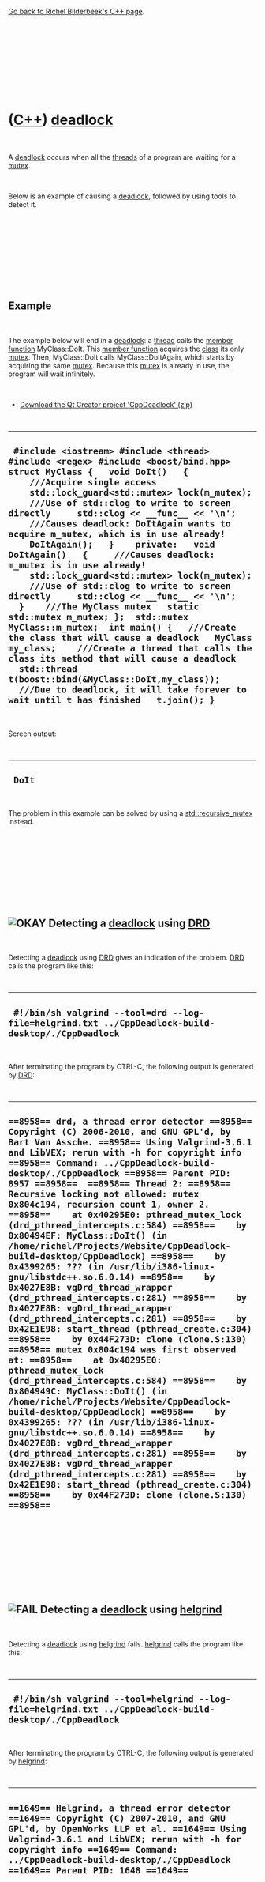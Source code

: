 

[Go back to Richel Bilderbeek's C++ page](Cpp.htm).

 

 

 

 

 

([C++](Cpp.htm)) [deadlock](CppDeadlock.htm)
============================================

 

A [deadlock](CppDeadlock.htm) occurs when all the
[threads](CppThread.htm) of a program are waiting for a
[mutex](CppMutex.htm).

 

Below is an example of causing a [deadlock](CppDeadlock.htm), followed
by using tools to detect it.

 

 

 

 

 

Example
-------

 

The example below will end in a [deadlock](CppDeadlock.htm): a
[thread](CppThread.htm) calls the [member
function](CppMemberFunction.htm) MyClass::DoIt. This [member
function](CppMemberFunction.htm) acquires the [class](CppClass.htm) its
only [mutex](CppMutex.htm). Then, MyClass::DoIt calls
MyClass::DoItAgain, which starts by acquiring the same
[mutex](CppMutex.htm). Because this [mutex](CppMutex.htm) is already in
use, the program will wait infinitely.

 

-   [Download the Qt Creator project
    'CppDeadlock' (zip)](CppDeadlock.zip)

 

  -------------------------------------------------------------------------------------------------------------------------------------------------------------------------------------------------------------------------------------------------------------------------------------------------------------------------------------------------------------------------------------------------------------------------------------------------------------------------------------------------------------------------------------------------------------------------------------------------------------------------------------------------------------------------------------------------------------------------------------------------------------------------------------------------------------------------------------------------------------------------------------------------------------------------------------------------------------------------------------------------------------------------------------------------
  ` #include <iostream> #include <thread> #include <regex> #include <boost/bind.hpp>  struct MyClass {   void DoIt()   {     ///Acquire single access     std::lock_guard<std::mutex> lock(m_mutex);      ///Use of std::clog to write to screen directly     std::clog << __func__ << '\n';      ///Causes deadlock: DoItAgain wants to acquire m_mutex, which is in use already!     DoItAgain();   }    private:   void DoItAgain()   {     ///Causes deadlock: m_mutex is in use already!     std::lock_guard<std::mutex> lock(m_mutex);      ///Use of std::clog to write to screen directly     std::clog << __func__ << '\n';   }    ///The MyClass mutex   static std::mutex m_mutex; };  std::mutex MyClass::m_mutex;  int main() {   ///Create the class that will cause a deadlock   MyClass my_class;    ///Create a thread that calls the class its method that will cause a deadlock   std::thread t(boost::bind(&MyClass::DoIt,my_class));    ///Due to deadlock, it will take forever to wait until t has finished   t.join(); }`
  -------------------------------------------------------------------------------------------------------------------------------------------------------------------------------------------------------------------------------------------------------------------------------------------------------------------------------------------------------------------------------------------------------------------------------------------------------------------------------------------------------------------------------------------------------------------------------------------------------------------------------------------------------------------------------------------------------------------------------------------------------------------------------------------------------------------------------------------------------------------------------------------------------------------------------------------------------------------------------------------------------------------------------------------------

 

Screen output:

 

  ---------
  ` DoIt`
  ---------

 

The problem in this example can be solved by using a
[std::recursive\_mutex](CppRecursive_mutex.htm) instead.

 

 

 

 

 

![OKAY](PicGreen.png) Detecting a [deadlock](CppDeadlock.htm) using [DRD](CppDrd.htm)
-------------------------------------------------------------------------------------

 

Detecting a [deadlock](CppDeadlock.htm) using [DRD](CppDrd.htm) gives an
indication of the problem. [DRD](CppDrd.htm) calls the program like
this:

 

  -----------------------------------------------------------------------------------------------------
  ` #!/bin/sh valgrind --tool=drd --log-file=helgrind.txt ../CppDeadlock-build-desktop/./CppDeadlock`
  -----------------------------------------------------------------------------------------------------

 

After terminating the program by CTRL-C, the following output is
generated by [DRD](CppDrd.htm):

 

  -------------------------------------------------------------------------------------------------------------------------------------------------------------------------------------------------------------------------------------------------------------------------------------------------------------------------------------------------------------------------------------------------------------------------------------------------------------------------------------------------------------------------------------------------------------------------------------------------------------------------------------------------------------------------------------------------------------------------------------------------------------------------------------------------------------------------------------------------------------------------------------------------------------------------------------------------------------------------------------------------------------------------------------------------------------------------------------------------------------------------------------------------------------------------------------------------------------------------------------------------------------------------------------------------------------------------------------------------------------------------------------------------------------------------------------------------------------------------------------------------------------------------------------------------------------------------
  ` ==8958== drd, a thread error detector ==8958== Copyright (C) 2006-2010, and GNU GPL'd, by Bart Van Assche. ==8958== Using Valgrind-3.6.1 and LibVEX; rerun with -h for copyright info ==8958== Command: ../CppDeadlock-build-desktop/./CppDeadlock ==8958== Parent PID: 8957 ==8958==  ==8958== Thread 2: ==8958== Recursive locking not allowed: mutex 0x804c194, recursion count 1, owner 2. ==8958==    at 0x40295E0: pthread_mutex_lock (drd_pthread_intercepts.c:584) ==8958==    by 0x80494EF: MyClass::DoIt() (in /home/richel/Projects/Website/CppDeadlock-build-desktop/CppDeadlock) ==8958==    by 0x4399265: ??? (in /usr/lib/i386-linux-gnu/libstdc++.so.6.0.14) ==8958==    by 0x4027E8B: vgDrd_thread_wrapper (drd_pthread_intercepts.c:281) ==8958==    by 0x4027E8B: vgDrd_thread_wrapper (drd_pthread_intercepts.c:281) ==8958==    by 0x42E1E98: start_thread (pthread_create.c:304) ==8958==    by 0x44F273D: clone (clone.S:130) ==8958== mutex 0x804c194 was first observed at: ==8958==    at 0x40295E0: pthread_mutex_lock (drd_pthread_intercepts.c:584) ==8958==    by 0x804949C: MyClass::DoIt() (in /home/richel/Projects/Website/CppDeadlock-build-desktop/CppDeadlock) ==8958==    by 0x4399265: ??? (in /usr/lib/i386-linux-gnu/libstdc++.so.6.0.14) ==8958==    by 0x4027E8B: vgDrd_thread_wrapper (drd_pthread_intercepts.c:281) ==8958==    by 0x4027E8B: vgDrd_thread_wrapper (drd_pthread_intercepts.c:281) ==8958==    by 0x42E1E98: start_thread (pthread_create.c:304) ==8958==    by 0x44F273D: clone (clone.S:130) ==8958== `
  -------------------------------------------------------------------------------------------------------------------------------------------------------------------------------------------------------------------------------------------------------------------------------------------------------------------------------------------------------------------------------------------------------------------------------------------------------------------------------------------------------------------------------------------------------------------------------------------------------------------------------------------------------------------------------------------------------------------------------------------------------------------------------------------------------------------------------------------------------------------------------------------------------------------------------------------------------------------------------------------------------------------------------------------------------------------------------------------------------------------------------------------------------------------------------------------------------------------------------------------------------------------------------------------------------------------------------------------------------------------------------------------------------------------------------------------------------------------------------------------------------------------------------------------------------------------------

 

 

 

 

 

![FAIL](PicRed.png) Detecting a [deadlock](CppDeadlock.htm) using [helgrind](CppHelgrind.htm)
---------------------------------------------------------------------------------------------

 

Detecting a [deadlock](CppDeadlock.htm) using
[helgrind](CppHelgrind.htm) fails. [helgrind](CppHelgrind.htm) calls the
program like this:

 

  ----------------------------------------------------------------------------------------------------------
  ` #!/bin/sh valgrind --tool=helgrind --log-file=helgrind.txt ../CppDeadlock-build-desktop/./CppDeadlock`
  ----------------------------------------------------------------------------------------------------------

 

After terminating the program by CTRL-C, the following output is
generated by [helgrind](CppHelgrind.htm):

 

  ----------------------------------------------------------------------------------------------------------------------------------------------------------------------------------------------------------------------------------------------------------------------------------------------------
  ` ==1649== Helgrind, a thread error detector ==1649== Copyright (C) 2007-2010, and GNU GPL'd, by OpenWorks LLP et al. ==1649== Using Valgrind-3.6.1 and LibVEX; rerun with -h for copyright info ==1649== Command: ../CppDeadlock-build-desktop/./CppDeadlock ==1649== Parent PID: 1648 ==1649== `
  ----------------------------------------------------------------------------------------------------------------------------------------------------------------------------------------------------------------------------------------------------------------------------------------------------

 

 

 

 

 

![FAIL](PicRed.png) Detecting a [deadlock](CppDeadlock.htm) using [memcheck](CppMemcheck.htm)
---------------------------------------------------------------------------------------------

 

Detecting a [deadlock](CppDeadlock.htm) using
[memcheck](CppMemcheck.htm) fails. [memcheck](CppMemcheck.htm) calls the
program like this:

 

  ------------------------------------------------------------------------------------------------------------------------------------
  ` #!/bin/sh valgrind --leak-check=full -v --show-reachable=yes --log-file=memcheck.txt ../CppDeadlock-build-desktop/./CppDeadlock`
  ------------------------------------------------------------------------------------------------------------------------------------

 

After terminating the program by CTRL-C, the following output is
generated by [memcheck](CppMemcheck.htm):

 

  ------------------------------------------------------------------------------------------------------------------------------------------------------------------------------------------------------------------------------------------------------------------------------------------------------------------------------------------------------------------------------------------------------------------------------------------------------------------------------------------------------------------------------------------------------------------------------------------------------------------------------------------------------------------------------------------------------------------------------------------------------------------------------------------------------------------------------------------------------------------------------------------------------------------------------------------------------------------------------------------------------------------------------------------------------------------------------------------------------------------------------------------------------------------------------------------------------------------------------------------------------------------------------------------------------------------------------------------------------------------------------------------------------------------------------------------------------------------------------------------------------------------------------------------------------------------------------------------------------------------------------------------------------------------------------------------------------------------------------------------------------------------------------------------------------------------------------------------------------------------------------------------------------------------------------------------------------------------------------------------------------------------------------------------------------------------------------------------------------------------------------------------------------------------------------------------------------------------------------------------------------------------------------------------------------------------------------------------------------------------------------------------------------------------------------------------------------------------------------------------------------------------------------------------------------------------------------------------------------------------------------------------------------------------------------------------------------------------------------------------------------------------------------------------------------------------------------------------------------------------------------------------------------------------------------------------------------------------------------------------------------------------------------------------------------------------------------------------------------------------------------------------------------------------------------------------------------------------------------------------------------------------------------------------------------------------------------------------------------------------------------------------------------------------------------------------------------------------------------------------------------------------------------------------------------------------------------------------------------------------------------------------------------------------------------------------------------------------------------------------------------------------------------------------------------------------------------------------------------------------------------------------------------------------------------------------------------------------------------------------------------------------------------------------------------------------------------------------------------------------------------------------------------------------------------------------------------------------------------------------------------------------------------------------------------------------------------------------------------------------------------------------------------------------------------------------------------------------------------------------------------------------------------------------------------------------------------------------------------------------------------------------------------------------------------------------------------------------------------------------------------------------------------------------------------------------------------------------------------------------------------------------------------------------------------------------------------------------------------------------------------------------------------------------------------------------------------------------------------------------------------------------------------------------------------------------------------------------------------------------------------------------------------------------------------------------------------------------------------------------------------------------------------------------------------------------------------------------------------------------------------------------------------------------------------------------------------------------------------------------------------------------------------------------------------------------------------------------------------------------------------------------------------------------------------------------------------------------------------------------------------------------------------------------------------------------------------------------------------------------------------------------------------------------------------------------------------------------------------------------------------------------------------------------------------------------------------------------------------------------------------------------------------------
  ` ==8769== Memcheck, a memory error detector ==8769== Copyright (C) 2002-2010, and GNU GPL'd, by Julian Seward et al. ==8769== Using Valgrind-3.6.1 and LibVEX; rerun with -h for copyright info ==8769== Command: ../CppDeadlock-build-desktop/./CppDeadlock ==8769== Parent PID: 8768 ==8769==  --8769--  --8769-- Valgrind options: --8769--    --suppressions=/usr/lib/valgrind/debian-libc6-dbg.supp --8769--    --leak-check=full --8769--    -v --8769--    --show-reachable=yes --8769--    --log-file=memcheck.txt --8769-- Contents of /proc/version: --8769--   Linux version 2.6.38-11-generic-pae (buildd@rothera) (gcc version 4.5.2 (Ubuntu/Linaro 4.5.2-8ubuntu4) ) #48-Ubuntu SMP Fri Jul 29 20:51:21 UTC 2011 --8769-- Arch and hwcaps: X86, x86-sse1-sse2 --8769-- Page sizes: currently 4096, max supported 4096 --8769-- Valgrind library directory: /usr/lib/valgrind --8769-- Reading syms from /lib/i386-linux-gnu/ld-2.13.so (0x4000000) --8769--   Considering /lib/i386-linux-gnu/ld-2.13.so .. --8769--   .. CRC mismatch (computed 2a2c2799 wanted 1e351f1f) --8769--   Considering /usr/lib/debug/lib/i386-linux-gnu/ld-2.13.so .. --8769--   .. CRC is valid --8769-- Reading syms from /home/richel/Projects/Website/CppDeadlock-build-desktop/CppDeadlock (0x8048000) --8769-- Reading syms from /usr/lib/valgrind/memcheck-x86-linux (0x38000000) --8769--    object doesn't have a dynamic symbol table --8769-- Reading suppressions file: /usr/lib/valgrind/debian-libc6-dbg.supp --8769-- Reading suppressions file: /usr/lib/valgrind/default.supp --8769-- REDIR: 0x4016a80 (index) redirected to 0x3803f82b (vgPlain_x86_linux_REDIR_FOR_index) --8769-- Reading syms from /usr/lib/valgrind/vgpreload_core-x86-linux.so (0x4020000) --8769-- Reading syms from /usr/lib/valgrind/vgpreload_memcheck-x86-linux.so (0x4023000) ==8769== WARNING: new redirection conflicts with existing -- ignoring it --8769--     new: 0x04016a80 (index               ) R-> 0x04026c78 index --8769-- REDIR: 0x4016c20 (strlen) redirected to 0x4027048 (strlen) --8769-- Reading syms from /usr/lib/libQtCore.so.4.7.2 (0x4044000) --8769--   Considering /usr/lib/libQtCore.so.4.7.2 .. --8769--   .. CRC mismatch (computed 5d0d89bc wanted b4e02a1a) --8769--   Considering /usr/lib/debug/usr/lib/libQtCore.so.4.7.2 .. --8769--   .. CRC is valid --8769-- Reading syms from /lib/i386-linux-gnu/libpthread-2.13.so (0x42d7000) --8769--   Considering /lib/i386-linux-gnu/libpthread-2.13.so .. --8769--   .. CRC mismatch (computed 87269ed5 wanted 7df95f2f) --8769--   Considering /usr/lib/debug/lib/i386-linux-gnu/libpthread-2.13.so .. --8769--   .. CRC is valid --8769-- Reading syms from /usr/lib/i386-linux-gnu/libstdc++.so.6.0.14 (0x42f0000) --8769--    object doesn't have a symbol table --8769-- Reading syms from /lib/i386-linux-gnu/libm-2.13.so (0x43db000) --8769--   Considering /lib/i386-linux-gnu/libm-2.13.so .. --8769--   .. CRC mismatch (computed e686ed93 wanted a0f1e52c) --8769--   Considering /usr/lib/debug/lib/i386-linux-gnu/libm-2.13.so .. --8769--   .. CRC is valid --8769-- Reading syms from /lib/i386-linux-gnu/libgcc_s.so.1 (0x4401000) --8769--   Considering /lib/i386-linux-gnu/libgcc_s.so.1 .. --8769--   .. CRC mismatch (computed 3fa6d24f wanted 8b2bf89f) --8769--   Considering /usr/lib/debug/lib/i386-linux-gnu/libgcc_s.so.1 .. --8769--   .. CRC is valid --8769-- Reading syms from /lib/i386-linux-gnu/libc-2.13.so (0x441d000) --8769--   Considering /lib/i386-linux-gnu/libc-2.13.so .. --8769--   .. CRC mismatch (computed 97e88cd2 wanted 4635a554) --8769--   Considering /usr/lib/debug/lib/i386-linux-gnu/libc-2.13.so .. --8769--   .. CRC is valid --8769-- Reading syms from /lib/i386-linux-gnu/libz.so.1.2.3.4 (0x457f000) --8769--   Considering /lib/i386-linux-gnu/libz.so.1.2.3.4 .. --8769--   .. CRC mismatch (computed 995eb12f wanted 33a06a21) --8769--    object doesn't have a symbol table --8769-- Reading syms from /lib/i386-linux-gnu/libdl-2.13.so (0x4594000) --8769--   Considering /lib/i386-linux-gnu/libdl-2.13.so .. --8769--   .. CRC mismatch (computed 608d0daf wanted 983d6578) --8769--   Considering /usr/lib/debug/lib/i386-linux-gnu/libdl-2.13.so .. --8769--   .. CRC is valid --8769-- Reading syms from /usr/lib/i386-linux-gnu/libgthread-2.0.so.0.2800.6 (0x4598000) --8769--   Considering /usr/lib/i386-linux-gnu/libgthread-2.0.so.0.2800.6 .. --8769--   .. CRC mismatch (computed 244482a3 wanted 61a9cd3c) --8769--    object doesn't have a symbol table --8769-- Reading syms from /lib/i386-linux-gnu/librt-2.13.so (0x459d000) --8769--   Considering /lib/i386-linux-gnu/librt-2.13.so .. --8769--   .. CRC mismatch (computed 680ec6ea wanted 247d4d27) --8769--   Considering /usr/lib/debug/lib/i386-linux-gnu/librt-2.13.so .. --8769--   .. CRC is valid --8769-- Reading syms from /lib/i386-linux-gnu/libglib-2.0.so.0.2800.6 (0x45a6000) --8769--   Considering /lib/i386-linux-gnu/libglib-2.0.so.0.2800.6 .. --8769--   .. CRC mismatch (computed 2312631e wanted e21a44de) --8769--    object doesn't have a symbol table --8769-- Reading syms from /lib/i386-linux-gnu/libpcre.so.3.12.1 (0x467e000) --8769--   Considering /lib/i386-linux-gnu/libpcre.so.3.12.1 .. --8769--   .. CRC mismatch (computed 9e5ab3c1 wanted 29aaf7e3) --8769--    object doesn't have a symbol table --8769-- REDIR: 0x4490fb0 (strncmp) redirected to 0x4020479 (_vgnU_ifunc_wrapper) --8769-- REDIR: 0x4498140 (strstr) redirected to 0x4020479 (_vgnU_ifunc_wrapper) --8769-- REDIR: 0x4497db0 (__GI_strstr) redirected to 0x4028ef1 (strstr) --8769-- REDIR: 0x44910b0 (rindex) redirected to 0x4026acc (rindex) --8769-- REDIR: 0x439c650 (operator new(unsigned int)) redirected to 0x4026398 (operator new(unsigned int)) --8769-- REDIR: 0x448cef0 (malloc) redirected to 0x40267df (malloc) --8769-- REDIR: 0x4490d80 (__GI_strlen) redirected to 0x402702d (__GI_strlen) --8769-- REDIR: 0x4490740 (strcmp) redirected to 0x4020479 (_vgnU_ifunc_wrapper) --8769-- REDIR: 0x4539cb0 (__strcmp_ssse3) redirected to 0x40279d0 (strcmp) --8769-- REDIR: 0x448de70 (calloc) redirected to 0x4025235 (calloc)`
  ------------------------------------------------------------------------------------------------------------------------------------------------------------------------------------------------------------------------------------------------------------------------------------------------------------------------------------------------------------------------------------------------------------------------------------------------------------------------------------------------------------------------------------------------------------------------------------------------------------------------------------------------------------------------------------------------------------------------------------------------------------------------------------------------------------------------------------------------------------------------------------------------------------------------------------------------------------------------------------------------------------------------------------------------------------------------------------------------------------------------------------------------------------------------------------------------------------------------------------------------------------------------------------------------------------------------------------------------------------------------------------------------------------------------------------------------------------------------------------------------------------------------------------------------------------------------------------------------------------------------------------------------------------------------------------------------------------------------------------------------------------------------------------------------------------------------------------------------------------------------------------------------------------------------------------------------------------------------------------------------------------------------------------------------------------------------------------------------------------------------------------------------------------------------------------------------------------------------------------------------------------------------------------------------------------------------------------------------------------------------------------------------------------------------------------------------------------------------------------------------------------------------------------------------------------------------------------------------------------------------------------------------------------------------------------------------------------------------------------------------------------------------------------------------------------------------------------------------------------------------------------------------------------------------------------------------------------------------------------------------------------------------------------------------------------------------------------------------------------------------------------------------------------------------------------------------------------------------------------------------------------------------------------------------------------------------------------------------------------------------------------------------------------------------------------------------------------------------------------------------------------------------------------------------------------------------------------------------------------------------------------------------------------------------------------------------------------------------------------------------------------------------------------------------------------------------------------------------------------------------------------------------------------------------------------------------------------------------------------------------------------------------------------------------------------------------------------------------------------------------------------------------------------------------------------------------------------------------------------------------------------------------------------------------------------------------------------------------------------------------------------------------------------------------------------------------------------------------------------------------------------------------------------------------------------------------------------------------------------------------------------------------------------------------------------------------------------------------------------------------------------------------------------------------------------------------------------------------------------------------------------------------------------------------------------------------------------------------------------------------------------------------------------------------------------------------------------------------------------------------------------------------------------------------------------------------------------------------------------------------------------------------------------------------------------------------------------------------------------------------------------------------------------------------------------------------------------------------------------------------------------------------------------------------------------------------------------------------------------------------------------------------------------------------------------------------------------------------------------------------------------------------------------------------------------------------------------------------------------------------------------------------------------------------------------------------------------------------------------------------------------------------------------------------------------------------------------------------------------------------------------------------------------------------------------------------------------------------------------------------------------------------------------

 

 

 

 

 

[Go back to Richel Bilderbeek's C++ page](Cpp.htm).



 

[![Valid XHTML 1.0 Strict](valid-xhtml10.png){width="88"
height="31"}](http://validator.w3.org/check?uri=referer)
